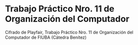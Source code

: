 # Trabajo Práctico Nro. 11 de Organización del Computador

Cifrado de Playfair, Trabajo Práctico Nro. 11 de Organización del Computador de FIUBA (Cátedra Benítez)
